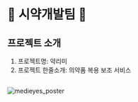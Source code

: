# 💊 시약개발팀 💊

## 프로젝트 소개
1. 프로젝트명: 약리미
2. 프로젝트 한줄소개: 의약품 복용 보조 서비스
   
## 
![medieyes_poster](https://github.com/medieyes/.github/assets/49950126/d26e8678-f8e4-4268-ae98-1deabc334a45)
